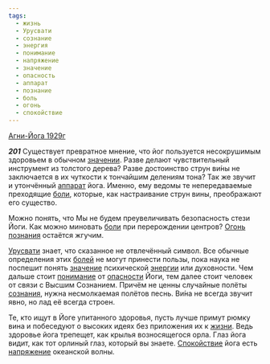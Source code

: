 ```yaml
---
tags:
  - жизнь
  - Урусвати
  - сознание
  - энергия
  - понимание
  - напряжение
  - значение
  - опасность
  - аппарат
  - познание
  - боль
  - огонь
  - спокойствие
---
```


[Агни-Йога 1929г](/agni/1929)

___201___
Существует превратное мнение, что йог пользуется несокрушимым здоровьем в обычном [значении](/tag/#[значение](/tag/#значение)). Разве делают чувствительный инструмент из толстого дерева? Разве достоинство струн ви́ны не заключается в их чуткости к тончайшим делениям тона? Так же звучит и утончённый [аппарат](/tag/#аппарат) йога. Именно, ему ведомы те непередаваемые преходящие [боли](/tag/#боль), которые, как настраивание струн вины, преображают его существо.   

Можно понять, что Мы не будем преувеличивать безопасность стези Йоги. Как можно миновать [боли](/tag/#боль) при перерождении центров? [Огонь](/tag/#огонь) [познания](/tag/#познание) остаётся жгучим.   

[Урусвати](/tag/#Урусвати) знает, что сказанное не отвлечённый символ. Все обычные определения этих [болей](/tag/#боль) не могут принести пользы, пока наука не поспешит понять [значение](/tag/#значение) психической [энергии](/tag/#энергия) или духовности. Чем дальше стоит [понимание](/tag/#понимание) от [опасности](/tag/#опасность) Йоги, тем далее стоит человек от связи с Высшим Сознанием. Причём не ценны случайные полёты [сознания](/tag/#сознание), нужна несмолкаемая полётов песнь. Ви́на не всегда звучит явно, но лад её всегда строен.   

Те, кто ищут в Йоге упитанного здоровья, пусть лучше примут рюмку вина и побеседуют о высоких идеях без приложения их к [жизни](/tag/#жизнь). Ведь здоровье йога трепещет, как крылья возносящегося орла. Глаз йога видит, как тот орлиный глаз, который вы знаете. [Спокойствие](/tag/#спокойствие) йога есть [напряжение](/tag/#напряжение) океанской волны.